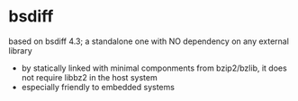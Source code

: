 # bsdiff
based on bsdiff 4.3; a standalone one with NO dependency on any external library
- by statically linked with minimal componments from bzip2/bzlib, it does not require libbz2 in the host system
- especially friendly to embedded systems
